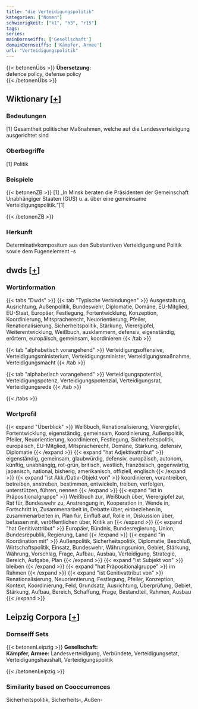 ```yaml
---
title: "die Verteidigungspolitik"
kategorien: ["Nomen"]
schwierigkeit: ["k1", "h3", "r15"]
tags:
series:
mainDornseiffs: ['Gesellschaft']
domainDornseiffs: ['Kämpfer, Armee']
url: "Verteidigungspolitik"
---
```


{{< betonenÜbs >}}
**Übersetzung:**  
defence policy, defense policy  
{{< /betonenÜbs >}}

## Wiktionary [[+](https://de.wiktionary.org/wiki/Verteidigungspolitik)]

### Bedeutungen
[1] Gesamtheit politischer Maßnahmen, welche auf die Landesverteidigung ausgerichtet sind  

### Oberbegriffe
[1] Politik  

### Beispiele
{{< betonenZB >}}
[1] „In Minsk beraten die Präsidenten der Gemeinschaft Unabhängiger Staaten (GUS) u. a. über eine gemeinsame Verteidigungspolitik.“[1]  

{{< /betonenZB >}}
### Herkunft
Determinativkompositum aus den Substantiven Verteidigung und Politik sowie dem Fugenelement -s  



## dwds [[+](https://www.dwds.de/wb/Verteidigungspolitik)]

### Wortinformation
{{< tabs "Dwds" >}}
{{< tab "Typische Verbindungen" >}}
Ausgestaltung, Ausrichtung, Außenpolitik, Bundeswehr, Diplomatie, Domäne, EU-Mitglied, EU-Staat, Europäer, Festlegung, Fortentwicklung, Konzeption, Koordinierung, Mitspracherecht, Neuorientierung, Pfeiler, Renationalisierung, Sicherheitspolitik, Stärkung, Vierergipfel, Weiterentwicklung, Weißbuch, ausklammern, defensiv, eigenständig, erörtern, europäisch, gemeinsam, koordinieren
{{< /tab >}}

{{< tab "alphabetisch vorangehend" >}}
Verteidigungsoffensive, Verteidigungsministerium, Verteidigungsminister, Verteidigungsmaßnahme, Verteidigungsmacht
{{< /tab >}}

{{< tab "alphabetisch vorangehend" >}}
Verteidigungspotential, Verteidigungspotenz, Verteidigungspotenzial, Verteidigungsrat, Verteidigungsrede
{{< /tab >}}

{{< /tabs >}}

### Wortprofil
{{< expand "Überblick" >}} Weißbuch, Renationalisierung, Vierergipfel, Fortentwicklung, eigenständig, gemeinsam, Koordinierung, Außenpolitik, Pfeiler, Neuorientierung, koordinieren, Festlegung, Sicherheitspolitik, europäisch, EU-Mitglied, Mitspracherecht, Domäne, Stärkung, defensiv, Diplomatie {{< /expand >}}
{{< expand "hat Adjektivattribut" >}} eigenständig, gemeinsam, glaubwürdig, defensiv, europäisch, autonom, künftig, unabhängig, rot-grün, britisch, westlich, französisch, gegenwärtig, japanisch, national, bisherig, amerikanisch, offiziell, englisch {{< /expand >}}
{{< expand "ist Akk./Dativ-Objekt von" >}} koordinieren, vorantreiben, betreiben, anstreben, bestimmen, entwickeln, treiben, verfolgen, unterstützen, führen, nennen {{< /expand >}}
{{< expand "ist in Präpositionalgruppe" >}} Weißbuch zur, Weißbuch über, Vierergipfel zur, Rat für, Bundeswehr zu, Anstrengung in, Kooperation in, Wende in, Fortschritt in, Zusammenarbeit in, Debatte über, einbeziehen in, zusammenarbeiten in, Plan für, Einfluß auf, Rolle in, Diskussion über, befassen mit, veröffentlichen über, Kritik an {{< /expand >}}
{{< expand "hat Genitivattribut" >}} Europäer, Bündnis, Bundesregierung, Union, Bundesrepublik, Regierung, Land {{< /expand >}}
{{< expand "in Koordination mit" >}} Außenpolitik, Sicherheitspolitik, Diplomatie, Beschluß, Wirtschaftspolitik, Einsatz, Bundeswehr, Währungsunion, Gebiet, Stärkung, Währung, Vorschlag, Frage, Aufbau, Ausbau, Verteidigung, Strategie, Bereich, Aufgabe, Plan {{< /expand >}}
{{< expand "ist Subjekt von" >}} bleiben {{< /expand >}}
{{< expand "hat Präpositionalgruppe" >}} im Rahmen {{< /expand >}}
{{< expand "ist Genitivattribut von" >}} Renationalisierung, Neuorientierung, Festlegung, Pfeiler, Konzeption, Kontext, Koordinierung, Feld, Grundsatz, Ausrichtung, Überprüfung, Gebiet, Stärkung, Aufbau, Bereich, Schaffung, Frage, Bestandteil, Rahmen, Ausbau {{< /expand >}}

## Leipzig Corpora [[+](https://corpora.uni-leipzig.de/en/res?word=Verteidigungspolitik&corpusId=deu_newscrawl-public_2018)]

### Dornseiff Sets
{{< betonenLeipzig >}}
**Gesellschaft:**  
**Kämpfer, Armee:** Landesverteidigung, Verbündete, Verteidigungsetat, Verteidigungshaushalt, Verteidigungspolitik  

{{< /betonenLeipzig >}}

### Similarity based on Cooccurrences
Sicherheitspolitik, Sicherheits-, Außen-

